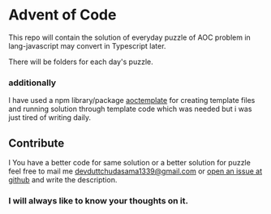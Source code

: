 # Advent of Code

This repo will contain the solution of everyday puzzle of AOC problem in lang-javascript may convert in Typescript later.

There will be folders for each day's puzzle.

### additionally

I have used a npm library/package [aoctemplate](https://www.npmjs.com/package/aoctemplate) for creating template files and running solution through template code which was needed but i was just tired of writing daily.

## Contribute
I You have a better code for same solution or a better solution for puzzle feel free to mail me <devduttchudasama1339@gmail.com> or [open an issue at github](https://github.com/devdutt6/advent-of-code/issues) and write the description.

### I will always **like** to know your thoughts on it.